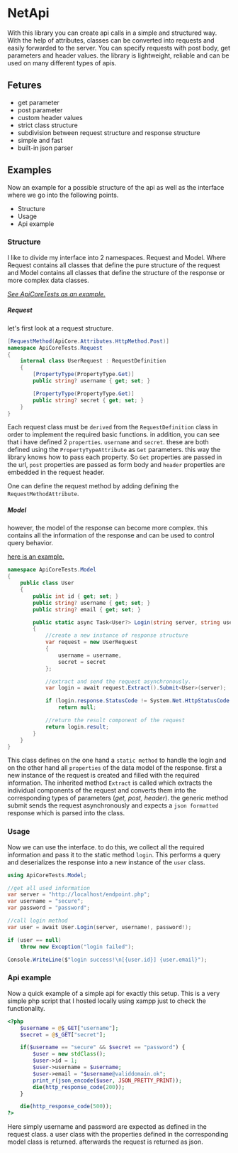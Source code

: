 # NetApi

With this library you can create api calls in a simple and structured way. With the help of attributes, classes can be converted into requests and easily forwarded to the server. You can specify requests with post body, get parameters and header values. the library is lightweight, reliable and can be used on many different types of apis.

## Fetures
- get parameter
- post parameter
- custom header values
- strict class structure
- subdivision between request structure and response structure
- simple and fast
- built-in json parser

## Examples
Now an example for a possible structure of the api as well as the interface where we go into the following points.

- Structure
- Usage
- Api example

### Structure
I like to divide my interface into 2 namespaces. Request and Model. Where Request contains all classes that define the pure structure of the request and Model contains all classes that define the structure of the response or more complex data classes.

*[See ApiCoreTests as an example.](https://github.com/SamuelEnzi/NetApi/tree/main/Api/ApiCoreTests "see ApiCoreTests as an example")*

##### Request
let's first look at a request structure.
``` c#
[RequestMethod(ApiCore.Attributes.HttpMethod.Post)]
namespace ApiCoreTests.Request
{
    internal class UserRequest : RequestDefinition
    {
        [PropertyType(PropertyType.Get)]
        public string? username { get; set; }

        [PropertyType(PropertyType.Get)]
        public string? secret { get; set; }
    }
}
```
Each request class must be `derived` from the `RequestDefinition` class in order to implement the required basic functions. in addition, you can see that i have defined 2 `properties`. `username` and `secret`. these are both defined using the `PropertyTypeAttribute` as `Get` parameters. this way the library knows how to pass each property. So `Get` properties are passed in the url, `post` properties are passed as form body and `header` properties are embedded in the request header.

One can define the request method by adding defining the `RequestMethodAttribute`.

##### Model
however, the model of the response can become more complex. this contains all the information of the response and can be used to control query behavior.

[here is an example.](https://github.com/SamuelEnzi/NetApi/blob/main/Api/ApiCoreTests/Model/User.cs "here is an example.")

``` c#
namespace ApiCoreTests.Model
{
    public class User
    {
        public int id { get; set; }
        public string? username { get; set; }
        public string? email { get; set; }

        public static async Task<User?> Login(string server, string username, string secret)
        {
            //create a new instance of response structure
            var request = new UserRequest 
            { 
                username = username, 
                secret = secret 
            };

            //extract and send the request asynchronously.
            var login = await request.Extract().Submit<User>(server);

            if (login.response.StatusCode != System.Net.HttpStatusCode.OK)
                return null;

            //return the result component of the request
            return login.result;
        }
    }
}
```

This class defines on the one hand a `static method` to handle the login and on the other hand all `properties` of the data model of the response. first a new instance of the request is created and filled with the required information. The inherited method `Extract` is called which extracts the individual components of the request and converts them into the corresponding types of parameters (*get, post, header*). the generic method submit sends the request asynchronously and expects a `json formatted` response which is parsed into the class. 

### Usage
Now we can use the interface. to do this, we collect all the required information and pass it to the static method `login`. This performs a query and deserializes the response into a new instance of the `user` class. 

``` c#
using ApiCoreTests.Model;

//get all used information
var server = "http://localhost/endpoint.php";
var username = "secure";
var password = "password";

//call login method
var user = await User.Login(server, username!, password!);

if (user == null)
    throw new Exception("login failed");

Console.WriteLine($"login success!\n[{user.id}] {user.email}");
```

### Api example
Now a quick example of a simple api for exactly this setup. This is a very simple php script that I hosted locally using xampp just to check the functionality. 

``` php
<?php
    $username = @$_GET["username"];
    $secret = @$_GET["secret"];

    if($username == "secure" && $secret == "password") {
        $user = new stdClass();
        $user->id = 1;
        $user->username = $username;
        $user->email = "$username@validdomain.ok";
        print_r(json_encode($user, JSON_PRETTY_PRINT));
        die(http_response_code(200));
    }

    die(http_response_code(500));
?>
```
Here simply username and password are expected as defined in the request class. a user class with the properties defined in the corresponding model class is returned. afterwards the request is returned as json.
